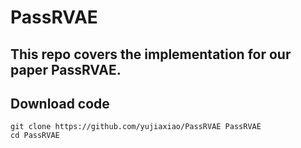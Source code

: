 # PassRVAE

## This repo covers the implementation for our paper PassRVAE.

## Download code
```
git clone https://github.com/yujiaxiao/PassRVAE PassRVAE
cd PassRVAE
```
